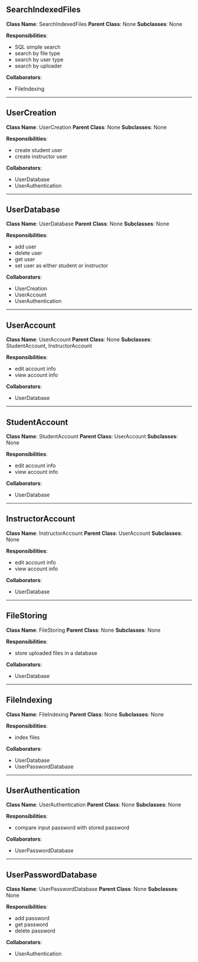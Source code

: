## SearchIndexedFiles

**Class Name**: SearchIndexedFiles
**Parent Class**: None
**Subclasses**: None

**Responsibilities**:

- SQL simple search
- search by file type
- search by user type
- search by uploader

**Collaborators**:

- FileIndexing

---

## UserCreation

**Class Name**: UserCreation
**Parent Class**: None
**Subclasses**: None

**Responsibilities**:

- create student user
- create instructor user

**Collaborators**:

- UserDatabase
- UserAuthentication

---

## UserDatabase

**Class Name**: UserDatabase
**Parent Class**: None
**Subclasses**: None

**Responsibilities**:

- add user
- delete user
- get user
- set user as either student or instructor

**Collaborators**:

- UserCreation
- UserAccount
- UserAuthentication

---

## UserAccount

**Class Name**: UserAccount
**Parent Class**: None
**Subclasses**: StudentAccount, InstructorAccount

**Responsibilities**:

- edit account info
- view account info

**Collaborators**:

- UserDatabase

---

## StudentAccount

**Class Name**: StudentAccount
**Parent Class**: UserAccount
**Subclasses**: None

**Responsibilities**:

- edit account info
- view account info

**Collaborators**:

- UserDatabase

---

## InstructorAccount

**Class Name**: InstructorAccount
**Parent Class**: UserAccount
**Subclasses**: None

**Responsibilities**:

- edit account info
- view account info

**Collaborators**:

- UserDatabase

---

## FileStoring

**Class Name**: FileStoring
**Parent Class**: None
**Subclasses**: None

**Responsibilities**:

- store uploaded files in a database

**Collaborators**:

- UserDatabase

---

## FileIndexing

**Class Name**: FileIndexing
**Parent Class**: None
**Subclasses**: None

**Responsibilities**:

- index files

**Collaborators**:

- UserDatabase
- UserPasswordDatabase

---

## UserAuthentication

**Class Name**: UserAuthentication
**Parent Class**: None
**Subclasses**: None

**Responsibilities**:

- compare input password with stored password

**Collaborators**:

- UserPasswordDatabase

---

## UserPasswordDatabase

**Class Name**: UserPasswordDatabase
**Parent Class**: None
**Subclasses**: None

**Responsibilities**:

- add password
- get password
- delete password

**Collaborators**:

- UserAuthentication
